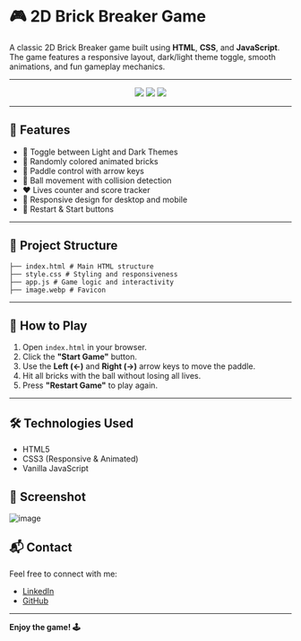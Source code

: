 # 🎮 2D Brick Breaker Game

A classic 2D Brick Breaker game built using **HTML**, **CSS**, and **JavaScript**. The game features a responsive layout, dark/light theme toggle, smooth animations, and fun gameplay mechanics.

---

<p align="center">
  <a href="https://2-d-brick-breaker-game.vercel.app/" target="_blank"><img src="https://img.shields.io/badge/🔴 Live-Demo-green?style=for-the-badge" /></a>
  <a href="https://github.com/Satyam6201/2D-Brick-Breaker-Game" target="_blank"><img src="https://img.shields.io/badge/💻 Source-Code-blue?style=for-the-badge" /></a>
  <a href="https://www.linkedin.com/in/satyam-kumar-mishra-9bb980291/" target="_blank"><img src="https://img.shields.io/badge/📇 Connect-LinkedIn-0A66C2?style=for-the-badge&logo=linkedin" /></a>
  
</p>

---

## 🧩 Features

- 🎨 Toggle between Light and Dark Themes
- 🧱 Randomly colored animated bricks
- 🏓 Paddle control with arrow keys
- 🔴 Ball movement with collision detection
- ❤️ Lives counter and score tracker
- 📱 Responsive design for desktop and mobile
- 🔁 Restart & Start buttons

---

## 📂 Project Structure
```
├── index.html # Main HTML structure
├── style.css # Styling and responsiveness
├── app.js # Game logic and interactivity
├── image.webp # Favicon
```
---

## 🚀 How to Play

1. Open `index.html` in your browser.
2. Click the **"Start Game"** button.
3. Use the **Left (←)** and **Right (→)** arrow keys to move the paddle.
4. Hit all bricks with the ball without losing all lives.
5. Press **"Restart Game"** to play again.

---

## 🛠️ Technologies Used

- HTML5
- CSS3 (Responsive & Animated)
- Vanilla JavaScript

## 📸 Screenshot

![image](https://github.com/user-attachments/assets/37631f5f-5e49-48d1-b811-ebf7f46939d7)

## 📬 Contact

Feel free to connect with me:
- [LinkedIn](https://www.linkedin.com/in/satyam-kumar-mishra-9bb980291/)
- [GitHub](https://github.com/Satyam6201)

---

**Enjoy the game! 🕹️**
